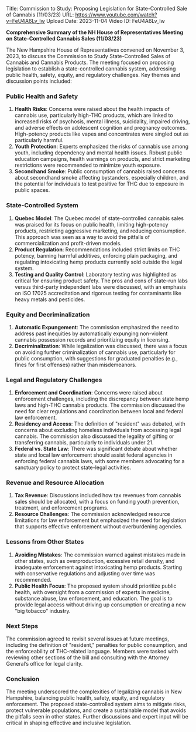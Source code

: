 Title: Commission to Study: Proposing Legislation for State-Controlled Sale of Cannabis (11/03/23)
URL: https://www.youtube.com/watch?v=FeU4A6Lv_Iw
Upload Date: 2023-11-04
Video ID: FeU4A6Lv_Iw

**Comprehensive Summary of the NH House of Representatives Meeting on State-Controlled Cannabis Sales (11/03/23)**

The New Hampshire House of Representatives convened on November 3, 2023, to discuss the Commission to Study State-Controlled Sales of Cannabis and Cannabis Products. The meeting focused on proposing legislation to establish a state-controlled cannabis system, addressing public health, safety, equity, and regulatory challenges. Key themes and discussion points included:

### **Public Health and Safety**
1. **Health Risks**: Concerns were raised about the health impacts of cannabis use, particularly high-THC products, which are linked to increased risks of psychosis, mental illness, suicidality, impaired driving, and adverse effects on adolescent cognition and pregnancy outcomes. High-potency products like vapes and concentrates were singled out as particularly harmful.
2. **Youth Protection**: Experts emphasized the risks of cannabis use among youth, including dependency and mental health issues. Robust public education campaigns, health warnings on products, and strict marketing restrictions were recommended to minimize youth exposure.
3. **Secondhand Smoke**: Public consumption of cannabis raised concerns about secondhand smoke affecting bystanders, especially children, and the potential for individuals to test positive for THC due to exposure in public spaces.

### **State-Controlled System**
1. **Quebec Model**: The Quebec model of state-controlled cannabis sales was praised for its focus on public health, limiting high-potency products, restricting aggressive marketing, and reducing consumption. This approach was seen as a way to avoid the pitfalls of commercialization and profit-driven models.
2. **Product Regulation**: Recommendations included strict limits on THC potency, banning harmful additives, enforcing plain packaging, and regulating intoxicating hemp products currently sold outside the legal system.
3. **Testing and Quality Control**: Laboratory testing was highlighted as critical for ensuring product safety. The pros and cons of state-run labs versus third-party independent labs were discussed, with an emphasis on ISO 17025 accreditation and rigorous testing for contaminants like heavy metals and pesticides.

### **Equity and Decriminalization**
1. **Automatic Expungement**: The commission emphasized the need to address past inequities by automatically expunging non-violent cannabis possession records and prioritizing equity in licensing.
2. **Decriminalization**: While legalization was discussed, there was a focus on avoiding further criminalization of cannabis use, particularly for public consumption, with suggestions for graduated penalties (e.g., fines for first offenses) rather than misdemeanors.

### **Legal and Regulatory Challenges**
1. **Enforcement and Coordination**: Concerns were raised about enforcement challenges, including the discrepancy between state hemp laws and high-THC cannabis products. The commission discussed the need for clear regulations and coordination between local and federal law enforcement.
2. **Residency and Access**: The definition of "resident" was debated, with concerns about excluding homeless individuals from accessing legal cannabis. The commission also discussed the legality of gifting or transferring cannabis, particularly to individuals under 21.
3. **Federal vs. State Law**: There was significant debate about whether state and local law enforcement should assist federal agencies in enforcing federal cannabis laws, with some members advocating for a sanctuary policy to protect state-legal activities.

### **Revenue and Resource Allocation**
1. **Tax Revenue**: Discussions included how tax revenues from cannabis sales should be allocated, with a focus on funding youth prevention, treatment, and enforcement programs.
2. **Resource Challenges**: The commission acknowledged resource limitations for law enforcement but emphasized the need for legislation that supports effective enforcement without overburdening agencies.

### **Lessons from Other States**
1. **Avoiding Mistakes**: The commission warned against mistakes made in other states, such as overproduction, excessive retail density, and inadequate enforcement against intoxicating hemp products. Starting with conservative regulations and adjusting over time was recommended.
2. **Public Health Focus**: The proposed system should prioritize public health, with oversight from a commission of experts in medicine, substance abuse, law enforcement, and education. The goal is to provide legal access without driving up consumption or creating a new "big tobacco" industry.

### **Next Steps**
The commission agreed to revisit several issues at future meetings, including the definition of "resident," penalties for public consumption, and the enforceability of THC-related language. Members were tasked with reviewing other sections of the bill and consulting with the Attorney General’s office for legal clarity.

### **Conclusion**
The meeting underscored the complexities of legalizing cannabis in New Hampshire, balancing public health, safety, equity, and regulatory enforcement. The proposed state-controlled system aims to mitigate risks, protect vulnerable populations, and create a sustainable model that avoids the pitfalls seen in other states. Further discussions and expert input will be critical in shaping effective and inclusive legislation.